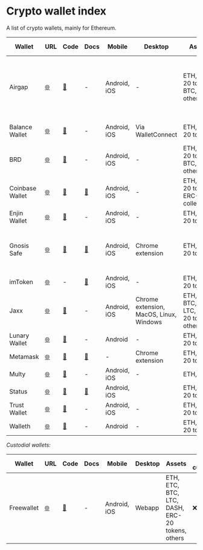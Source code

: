 # Crypto wallet index
A list of crypto wallets, mainly for Ethereum.

| Wallet | URL | Code | Docs | Mobile | Desktop | Assets | Non-custodial? | Contract-based? | Recovery options | Status |
| ------ | --- | ---- | ---- | ------ | ------- | -------| -------------- | --------------- | ---------------- | ------ |
| Airgap | [:globe_with_meridians:](https://airgap.it/) | [:floppy_disk:](https://github.com/airgap-it) | - | Android, iOS | - | ETH, ERC-20 tokens, BTC, others | :white_check_mark: | :x: | Recovery key, social recovery via Shamir's secret sharing | Released |
| Balance Wallet | [:globe_with_meridians:](https://balance.io/) | [:floppy_disk:](https://github.com/balance-io) | - | Android, iOS | Via WalletConnect | ETH, ERC-20 tokens | :white_check_mark: | :x: | Recovery key | iOS beta via Testflight
| BRD | [:globe_with_meridians:](https://brd.com/) | [:floppy_disk:](https://github.com/breadwallet) | - | Android, iOS | - | ETH, ERC-20 tokens, BTC, BCH, others | :white_check_mark: | :x: | Recovery key | Released |
| Coinbase Wallet | [:globe_with_meridians:](https://wallet.coinbase.com/) | [:floppy_disk:](https://github.com/CoinbaseWallet) | [:page_facing_up:](https://developers.toshi.org/docs) | Android, iOS | - | ETH, ERC-20 tokens, ERC-721 collectibles | :white_check_mark: | :x: | Recovery key | Released |
| Enjin Wallet| [:globe_with_meridians:](https://enjinwallet.io/) | [:floppy_disk:](https://github.com/enjin) | - | Android, iOS | - | ETH, ERC-20 tokens | :white_check_mark: | :x: | Recovery key | Released | 
| Gnosis Safe | [:globe_with_meridians:](https://safe.gnosis.io) | [:floppy_disk:](https://github.com/gnosis/) | [:page_facing_up:](https://gnosis-safe.readthedocs.io/en/latest/) | Android, iOS | Chrome extension | ETH, ERC-20 tokens | :white_check_mark: | :white_check_mark: | Recovery key | Android & Chrome extension beta via stores
| imToken | [:globe_with_meridians:](https://token.im/) | - | [:page_facing_up:](https://docs.token.im/) | Android, iOS | - | ETH, ERC-20 tokens | :white_check_mark: | :x: | Recovery key | Released |
| Jaxx | [:globe_with_meridians:](https://jaxx.io/) | [:floppy_disk:](https://github.com/Jaxx-io) | -  | Android, iOS | Chrome extension, MacOS, Linux, Windows | ETH, ETC, BTC, BHC, LTC, ERC-20 tokens, others | :white_check_mark: | :x: | Recovery key | Released |
| Lunary Wallet | [:globe_with_meridians:](http://www.rehanced.com/) | [:floppy_disk:](https://github.com/manuelsc/Lunary-Ethereum-Wallet) | - | Android | - | ETH, ERC-20 tokens | :white_check_mark: | :x: | Recovery key | Released |
| Metamask | [:globe_with_meridians:](https://metamask.io/) | [:floppy_disk:](https://github.com/MetaMask) | [:page_facing_up:](https://github.com/MetaMask/faq/blob/master/DEVELOPERS.md) | - | Chrome extension | ETH, ERC-20 tokens | :white_check_mark: | :x: | Recovery key | Released |
| Multy | [:globe_with_meridians:](http://multy.io/) | [:floppy_disk:](https://github.com/Appscrunch) | - | Android, iOS| - | ETH, BTC | :white_check_mark: | :white_check_mark: | Recovery key | Released |
| Status | [:globe_with_meridians:](https://status.im/) | [:floppy_disk:](https://github.com/status-im) | [:page_facing_up:](https://docs.status.im/) | Android, iOS | | ETH, ERC-20 tokens | :white_check_mark: | :x: | Recovery key | Released |
| Trust Wallet | [:globe_with_meridians:](https://trustwalletapp.com/) | [:floppy_disk:](https://github.com/TrustWallet) | - | Android, iOS | - | ETH, ERC-20 tokens | :white_check_mark: | :x: | Recovery key | Released |
| Walleth | [:globe_with_meridians:](https://walleth.org/) | [:floppy_disk:](https://github.com/walleth) | - | Android | - | ETH, ERC-20 tokens | :white_check_mark: | :x: | Recovery key | Released |

*Custodial wallets:*

| Wallet | URL | Code | Docs | Mobile | Desktop | Assets | Non-custodial? | Contract-based? | Status |
| ------ | --- | ---- | ---- | ------ | ------- | -------| -------------- | --------------- | ------ |
| Freewallet | [:globe_with_meridians:](https://freewallet.org/) | [:floppy_disk:](https://github.com/freewallet) | - | Android, iOS | Webapp | ETH, ETC, BTC, LTC, DASH, ERC-20 tokens, others | :x: | :x: | Released |


<!-- | | [:globe_with_meridians:]() | [:floppy_disk:]() | [:page_facing_up:]() | | | ETH, ERC-20 tokens | :white_check_mark: | :x: | Recovery key | Released | -->
